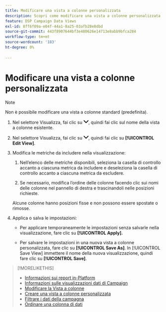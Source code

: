 ```yaml
---
title: Modificare una vista a colonne personalizzata
description: Scopri come modificare una vista a colonne personalizzata.
feature: DSP Campaign Data Views
exl-id: 8ff6f09a-e04f-44a1-8a25-03afb28e0dbd
source-git-commit: 443f8907644bf3e480626e14713e8abb9bfca284
workflow-type: tm+mt
source-wordcount: '183'
ht-degree: 0%

---
```


# Modificare una vista a colonne personalizzata

>[!NOTE]
>
>Non è possibile modificare una vista a colonne standard (predefinita).

1. Nel selettore Visualizza, fai clic su ![freccia giù](/help/dsp/assets/chevron-down.png), quindi fai clic sul nome della vista a colonne esistente.

1. Nel selettore Visualizza, fai clic su ![freccia giù](/help/dsp/assets/chevron-down.png), quindi fai clic su **[!UICONTROL Edit View]**.

1. Modifica le metriche da includere nella visualizzazione:

   1. Nell’elenco delle metriche disponibili, seleziona la casella di controllo accanto a ciascuna metrica da includere e deseleziona la casella di controllo accanto a ciascuna metrica da escludere.

   1. Se necessario, modifica l’ordine delle colonne facendo clic sui nomi delle colonne nel pannello di destra e trascinandoli nelle posizioni richieste.

   Alcune colonne hanno posizioni fisse e non possono essere spostate o rimosse.

1. Applica o salva le impostazioni:

   * Per applicare temporaneamente le impostazioni senza salvarle nella visualizzazione, fare clic su **[!UICONTROL Apply].**

   * Per salvare le impostazioni in una nuova vista a colonne personalizzata, fare clic su **[!UICONTROL Save As]**. In [!UICONTROL Save View] immettere il nome della nuova visualizzazione, quindi fare clic su **[!UICONTROL Save]**.

>[!MORELIKETHIS]
>
>* [Informazioni sui report in-Platform](campaign-reports-about.md)
>* [Informazioni sulle visualizzazioni dati di Campaign](campaign-data-views-about.md)
>* [Modificare la Vista a colonne](column-view-change.md)
>* [Creare una vista a colonne personalizzata](column-view-create.md)
>* [Filtrare i dati della campagna](campaign-data-filter.md)
>* [Ordinare una colonna di dati](campaign-data-sort.md)

